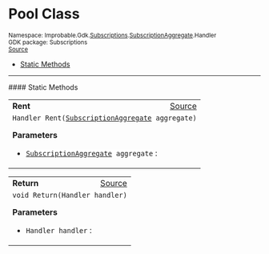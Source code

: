 
# Pool Class
<sup>
Namespace: Improbable.Gdk.<a href="{{urlRoot}}/api/subscriptions-index">Subscriptions</a>.<a href="{{urlRoot}}/api/subscriptions/subscription-aggregate">SubscriptionAggregate</a>.Handler<br/>
GDK package: Subscriptions<br/>
<a href="https://www.github.com/spatialos/gdk-for-unity/blob/84243525d98aff511e7aa1f7703c37347017e386/workers/unity/Packages/com.improbable.gdk.core/Subscriptions/SubscriptionAggregate.cs/#L124">Source</a>
<style>
a code {
                    padding: 0em 0.25em!important;
}
code {
                    background-color: #ffffff!important;
}
</style>
</sup>
<nav id="pageToc" class="page-toc"><ul><li><a href="#static-methods">Static Methods</a>
</ul></nav>











</p>
<hr style="width:100%; border-top-color:#d8d8d8" />
#### Static Methods


</p>




<table width="100%">
    <tr>
        <td style="border-right:none"><b>Rent</b></td>
        <td style="border-left:none; text-align:right"><a href="https://www.github.com/spatialos/gdk-for-unity/blob/84243525d98aff511e7aa1f7703c37347017e386/workers/unity/Packages/com.improbable.gdk.core/Subscriptions/SubscriptionAggregate.cs/#L128">Source</a></td>
    </tr>
    <tr>
        <td colspan="2">
<code>Handler Rent(<a href="{{urlRoot}}/api/subscriptions/subscription-aggregate">SubscriptionAggregate</a> aggregate)</code></p>



</p>

<b>Parameters</b>

<ul>
<li><code><a href="{{urlRoot}}/api/subscriptions/subscription-aggregate">SubscriptionAggregate</a> aggregate</code> : </li>
</ul>





</td>
    </tr>
</table>


<table width="100%">
    <tr>
        <td style="border-right:none"><b>Return</b></td>
        <td style="border-left:none; text-align:right"><a href="https://www.github.com/spatialos/gdk-for-unity/blob/84243525d98aff511e7aa1f7703c37347017e386/workers/unity/Packages/com.improbable.gdk.core/Subscriptions/SubscriptionAggregate.cs/#L139">Source</a></td>
    </tr>
    <tr>
        <td colspan="2">
<code>void Return(Handler handler)</code></p>



</p>

<b>Parameters</b>

<ul>
<li><code>Handler handler</code> : </li>
</ul>





</td>
    </tr>
</table>







